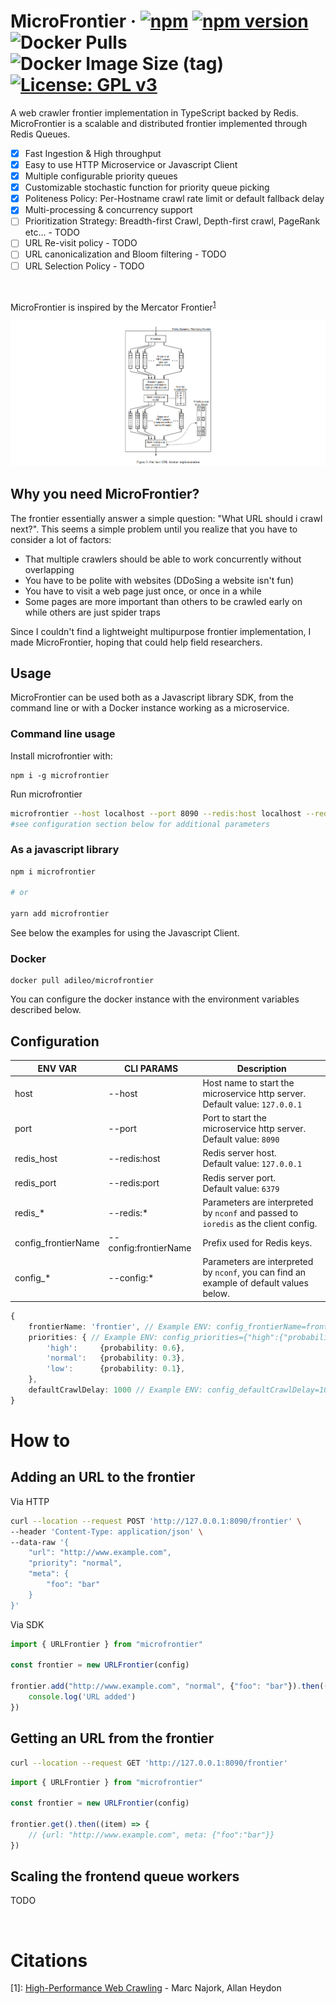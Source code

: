 # MicroFrontier &middot; [![npm](https://img.shields.io/npm/dm/microfrontier.svg?style=flat-square)](https://npm-stat.com/charts.html?package=microfrontier) [![npm version](https://img.shields.io/npm/v/microfrontier.svg?style=flat-square)](https://www.npmjs.com/package/microfrontier) ![Docker Pulls](https://img.shields.io/docker/pulls/adileo/microfrontier?style=flat-square) ![Docker Image Size (tag)](https://img.shields.io/docker/image-size/adileo/microfrontier/latest?style=flat-square) [![License: GPL v3](https://img.shields.io/badge/License-GPLv3-blue.svg?style=flat-square)](https://www.gnu.org/licenses/gpl-3.0)



A web crawler frontier implementation in TypeScript backed by Redis.
MicroFrontier is a scalable and distributed frontier implemented through Redis Queues.

- [x] Fast Ingestion & High throughput
- [x] Easy to use HTTP Microservice or Javascript Client
- [x] Multiple configurable priority queues
- [x] Customizable stochastic function for priority queue picking
- [x] Politeness Policy: Per-Hostname crawl rate limit or default fallback delay
- [x] Multi-processing & concurrency support
- [ ] Prioritization Strategy: Breadth-first Crawl, Depth-first crawl, PageRank etc... - TODO
- [ ] URL Re-visit policy - TODO
- [ ] URL canonicalization and Bloom filtering - TODO
- [ ] URL Selection Policy - TODO

<br>

MicroFrontier is inspired by the Mercator Frontier<sup>[1](#footnote1)</sup>

![Queue](./docs/images/queue.png)

## Why you need MicroFrontier?

The frontier essentially answer a simple question: "What URL should i crawl next?".
This seems a simple problem until you realize that you have to consider a lot of factors:

- That multiple crawlers should be able to work concurrently without overlapping
- You have to be polite with websites (DDoSing a website isn't fun)
- You have to visit a web page just once, or once in a while
- Some pages are more important than others to be crawled early on while others are just spider traps

Since I couldn't find a lightweight multipurpose frontier implementation, I made MicroFrontier, hoping that could help field researchers.


## Usage

MicroFrontier can be used both as a Javascript library SDK, from the command line or with a Docker instance working as a microservice.

### Command line usage
Install microfrontier with:
```
npm i -g microfrontier
```
Run microfrontier
```bash
microfrontier --host localhost --port 8090 --redis:host localhost --redis:port 6379
#see configuration section below for additional parameters
```


### As a javascript library

```bash
npm i microfrontier

# or

yarn add microfrontier
```
See below the examples for using the Javascript Client.

### Docker
```
docker pull adileo/microfrontier
```
You can configure the docker instance with the environment variables described below.

## Configuration

| ENV VAR  | CLI PARAMS | Description |
| ------------- | --- |------------- |
| host  | --host | Host name to start the microservice http server. <br>Default value: `127.0.0.1`  
| port  | --port| Port to start the microservice http server.<br> Default value: `8090`   |
| redis_host | --redis:host | Redis server host.<br> Default value: `127.0.0.1`   |
| redis_port | --redis:port | Redis server port.<br> Default value: `6379`   |
| redis_* | --redis:* | Parameters are interpreted by `nconf` and passed to `ioredis` as the client config.  
| config_frontierName | --config:frontierName | Prefix used for Redis keys.  |
| config_* | --config:* | Parameters are interpreted by `nconf`, you can find an example of default values below.  |

```typescript
{
    frontierName: 'frontier', // Example ENV: config_frontierName=frontier
    priorities: { // Example ENV: config_priorities={"high":{"probability":0.6},...}
        'high':     {probability: 0.6},
        'normal':   {probability: 0.3},
        'low':      {probability: 0.1},
    },
    defaultCrawlDelay: 1000 // Example ENV: config_defaultCrawlDelay=1000
}
```

# How to
## Adding an URL to the frontier
Via HTTP
```bash
curl --location --request POST 'http://127.0.0.1:8090/frontier' \
--header 'Content-Type: application/json' \
--data-raw '{
    "url": "http://www.example.com",
    "priority": "normal",
    "meta": {
        "foo": "bar"
    }
}'
```
Via SDK
```javascript
import { URLFrontier } from "microfrontier"

const frontier = new URLFrontier(config)

frontier.add("http://www.example.com", "normal", {"foo": "bar"}).then(() => {
    console.log('URL added')
})
```

## Getting an URL from the frontier
```bash
curl --location --request GET 'http://127.0.0.1:8090/frontier'
```
```javascript
import { URLFrontier } from "microfrontier"

const frontier = new URLFrontier(config)

frontier.get().then((item) => {
    // {url: "http://www.example.com", meta: {"foo":"bar"}}
})
```
## Scaling the frontend queue workers
TODO

<br>

# Citations

<a id="footnote1">[1]</a>: [High-Performance Web Crawling](http://www.cs.cornell.edu/courses/cs685/2002fa/mercator.pdf) - Marc Najork, Allan Heydon
